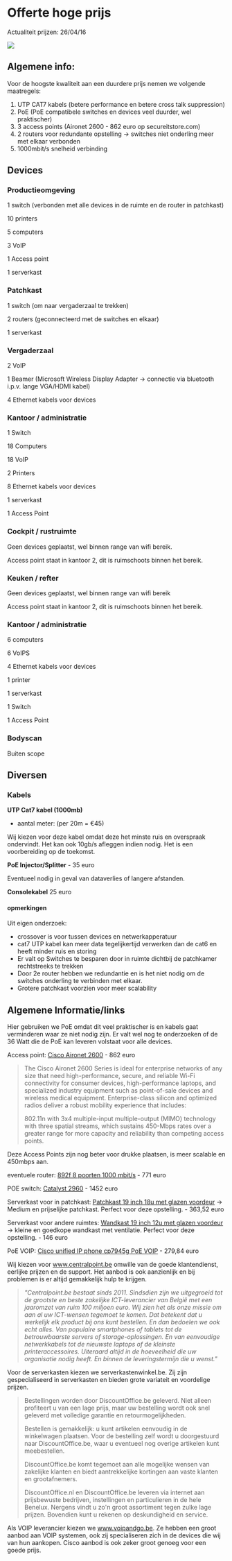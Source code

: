 # Offerte hoge prijs #

Actualiteit prijzen: 26/04/16

![](https://i.gyazo.com/100de52cb99d3680db52bae4e4139580.png)

Algemene info:
---
Voor de hoogste kwaliteit aan een duurdere prijs nemen we volgende maatregels:

1. UTP CAT7 kabels (betere performance en betere cross talk suppression)
2. PoE (PoE compatibele switches en devices veel duurder, wel praktischer)
3. 3 access points (Aironet 2600 - 862 euro op secureitstore.com)
4. 2 routers voor redundante opstelling -> switches niet onderling meer met elkaar verbonden
5. 1000mbit/s snelheid verbinding

## Devices ##

### Productieomgeving ###
1 switch (verbonden met alle devices in de ruimte en de router in patchkast)

10 printers 

5 computers

3 VoIP

1 Access point

1 serverkast

### Patchkast ###

1 switch (om naar vergaderzaal te trekken)

2 routers (geconnecteerd met de switches en elkaar)

1 serverkast

### Vergaderzaal

2 VoIP

1 Beamer (Microsoft Wireless Display Adapter -> connectie via bluetooth i.p.v. lange VGA/HDMI kabel)

4 Ethernet kabels voor devices

### Kantoor / administratie ###

1 Switch

18 Computers

18 VoIP

2 Printers

8 Ethernet kabels voor devices

1 serverkast

1 Access Point

### Cockpit / rustruimte ###

Geen devices geplaatst, wel binnen range van wifi bereik.

Access point staat in kantoor 2, dit is ruimschoots binnen het bereik.
### Keuken / refter ###

Geen devices geplaatst, wel binnen range van wifi bereik

Access point staat in kantoor 2, dit is ruimschoots binnen het bereik.

### Kantoor / administratie ###

6 computers

6 VoIPS

4 Ethernet kabels voor devices

1 printer

1 serverkast

1 Switch

1 Access Point

### Bodyscan ###

Buiten scope

## Diversen ##

### Kabels ###

**UTP Cat7 kabel (1000mb)**
- aantal meter:  (per 20m = €45)

Wij kiezen voor deze kabel omdat deze het minste ruis en overspraak ondervindt. Het kan ook 10gb/s afleggen indien nodig. Het is een voorbereiding op de toekomst.

**PoE Injector/Splitter** - 35 euro

Eventueel nodig in geval van dataverlies of langere afstanden.

**Consolekabel** 25 euro
 

#### opmerkingen ####

Uit eigen onderzoek: 

- crossover is voor tussen devices en netwerkapperatuur
- cat7 UTP kabel kan meer data tegelijkertijd verwerken dan de cat6 en heeft minder ruis en storing
- Er valt op Switches te besparen door in ruimte dichtbij de patchkamer rechtstreeks te trekken
- Door 2e router hebben we redundantie en is het niet nodig om de switches onderling te verbinden met elkaar.
- Grotere patchkast voorzien voor meer scalability


## Algemene Informatie/links ##

Hier gebruiken we PoE omdat dit veel praktischer is en kabels gaat verminderen waar ze niet nodig zijn.
Er valt wel nog te onderzoeken of de 36 Watt die de PoE kan leveren volstaat voor alle devices.

Access point: [Cisco Aironet 2600](http://www.secureitstore.com/2600-series.asp) - 862 euro
> The Cisco Aironet 2600 Series is ideal for enterprise networks of any size that need high-performance, secure, and reliable Wi-Fi connectivity for consumer devices, high-performance laptops, and specialized industry equipment such as point-of-sale devices and wireless medical equipment. Enterprise-class silicon and optimized radios deliver a robust mobility experience that includes:
> 
> 802.11n with 3x4 multiple-input multiple-output (MIMO) technology with three spatial streams, which sustains 450-Mbps rates over a greater range for more capacity and reliability than competing access points.

Deze Access Points zijn nog beter voor drukke plaatsen, is meer scalable en 450mbps aan. 

eventuele router: [892f 8 poorten 1000 mbit/s](https://www.centralpoint.be/nl/routers/cisco/cisco-892f-2-ge-sfp-high-perf-security-r-art-c892fsp-k9-num-3505095/) - 771 euro

POE switch: [Catalyst 2960](https://www.centralpoint.be/nl/netwerk-switches/cisco/catalyst-2960-plus-art-ws-c2960-plus-48pst-s-num-2098486/) - 1452 euro

Serverkast voor in patchkast: [Patchkast 19 inch 18u met glazen voordeur](http://serverkastenwinkel.be/products/serverkasten1/782497.html) -> Medium en prijselijke patchkast. Perfect voor deze opstelling. - 363,52 euro

Serverkast voor andere ruimtes: [Wandkast 19 inch 12u met glazen voordeur](http://serverkastenwinkel.be/products/serverkasten1/782491.html) -> kleine en goedkope wandkast met ventilatie. Perfect voor deze opstelling. - 146 euro

PoE VOIP: [Cisco unified IP phone cp7945g PoE VOIP](http://www.voipandgo.be/cisco-unified-ip-phone-cp-7945g.html) - 279,84 euro

Wij kiezen voor www.centralpoint.be omwille van de goede klantendienst, eerlijke prijzen en de support. Het aanbod is ook aanzienlijk en bij problemen is er altijd gemakkelijk hulp te krijgen.

> *"Centralpoint.be bestaat sinds 2011. Sindsdien zijn we uitgegroeid tot de grootste en beste zakelijke ICT-leverancier van België met een jaaromzet van ruim 100 miljoen euro. Wij zien het als onze missie om aan al uw ICT-wensen tegemoet te komen. Dat betekent dat u werkelijk elk product bij ons kunt bestellen. En dan bedoelen we ook echt alles. Van populaire smartphones of tablets tot de betrouwbaarste servers of storage-oplossingen. En van eenvoudige netwerkkabels tot de nieuwste laptops of de kleinste printeraccessoires. Uiteraard altijd in de hoeveelheid die uw organisatie nodig heeft. En binnen de leveringstermijn die u wenst."*

Voor de serverkasten kiezen we serverkastenwinkel.be. Zij zijn gespecialiseerd in serverkasten en bieden grote variateit en voordelige prijzen.

> Bestellingen worden door DiscountOffice.be geleverd. Niet alleen profiteert u van een lage prijs, maar uw bestelling wordt ook snel geleverd met volledige garantie en retourmogelijkheden.
> 
> Bestellen is gemakkelijk: u kunt artikelen eenvoudig in de winkelwagen plaatsen. Voor de bestelling zelf wordt u doorgestuurd naar DiscountOffice.be, waar u eventueel nog overige artikelen kunt meebestellen.
> 
> DiscountOffice.be komt tegemoet aan alle mogelijke wensen van zakelijke klanten en biedt aantrekkelijke kortingen aan vaste klanten en grootafnemers.
> 
> DiscountOffice.nl en DiscountOffice.be leveren via internet aan prijsbewuste bedrijven, instellingen en particulieren in de hele Benelux. Nergens vindt u zo'n groot assortiment tegen zulke lage prijzen. Bovendien kunt u rekenen op deskundigheid en service.


Als VOIP leverancier kiezen we www.voipandgo.be. Ze hebben een groot aanbod aan VOIP systemen, ook zij specialiseren zich in de devices die wij van hun aankopen. Cisco aanbod is ook zeker groot genoeg voor een goede prijs.
